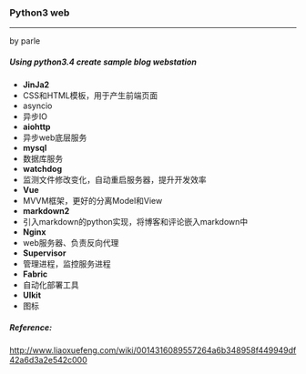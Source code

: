 ### Python3 web
***
by parle

##### Using python3.4 create sample blog webstation
* **JinJa2**
 * CSS和HTML模板，用于产生前端页面
* asyncio
 * 异步IO
* **aiohttp**
 * 异步web底层服务 
* **mysql**
 * 数据库服务  
* **watchdog**
 * 监测文件修改变化，自动重启服务器，提升开发效率 
* **Vue**
 * MVVM框架，更好的分离Model和View 
* **markdown2**
 * 引入markdown的python实现，将博客和评论嵌入markdown中
* **Nginx**
 * web服务器、负责反向代理
* **Supervisor**
 * 管理进程，监控服务进程
* **Fabric**
 * 自动化部署工具
* **UIkit**
 * 图标



##### Reference:
http://www.liaoxuefeng.com/wiki/0014316089557264a6b348958f449949df42a6d3a2e542c000
